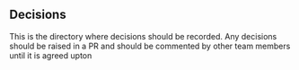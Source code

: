 ## Decisions
This is the directory where decisions should be recorded.
Any decisions should be raised in a PR and should be commented by other team members until it is agreed upton
